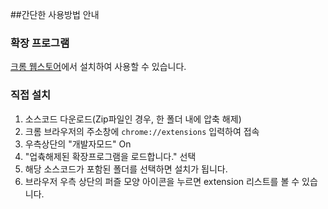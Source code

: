 ##간단한 사용방법 안내

### 확장 프로그램

[크롬 웹스토어](https://chromewebstore.google.com/detail/metadata-extractor/pdikiboojnhoacoknfdpndeddocnbmop, "metadata-extractor")에서 설치하여 사용할 수 있습니다.

### 직접 설치 

1. 소스코드 다운로드(Zip파일인 경우, 한 폴더 내에 압축 해제)
2. 크롬 브라우저의 주소창에 `chrome://extensions` 입력하여 접속
3. 우측상단의 "개발자모드" On
4. "업츅해제된 확장프로그램을 로드합니다." 선택
5. 해당 소스코드가 포함된 폴더를 선택하면 설치가 됩니다.
6. 브라우저 우측 상단의 퍼즐 모양 아이콘을 누르면 extension 리스트를 볼 수 있습니다.
